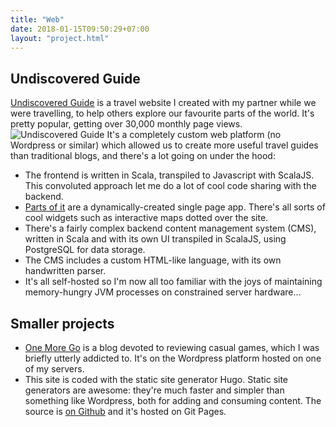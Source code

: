 ```yaml
---
title: "Web"
date: 2018-01-15T09:50:29+07:00
layout: "project.html"
---
```

## Undiscovered Guide
[Undiscovered Guide](https://www.undiscoveredguide.com) is a travel website I created with my partner while we were travelling, to help others explore our favourite parts of the world.  It's pretty popular, getting over 30,000 monthly page views.
![Undiscovered Guide](/Words/images/ug.JPG)
It's a completely custom web platform (no Wordpress or similar) which allowed us to create more useful travel guides than traditional blogs, and there's a lot going on under the hood:

* The frontend is written in Scala, transpiled to Javascript with ScalaJS.  This convoluted approach let me do a lot of cool code sharing with the backend.
* [Parts of it](https://www.undiscoveredguide.com/hanoi-street-food) are a dynamically-created single page app.  There's all sorts of cool widgets such as interactive maps dotted over the site.
* There's a fairly complex backend content management system (CMS), written in Scala and with its own UI transpiled in ScalaJS, using PostgreSQL for data storage.
* The CMS includes a custom HTML-like language, with its own handwritten parser.
* It's all self-hosted so I'm now all too familiar with the joys of maintaining memory-hungry JVM processes on constrained server hardware... 

## Smaller projects
* [One More Go](http://www.onemorego.net/) is a blog devoted to reviewing casual games, which I was briefly utterly addicted to.  It's on the Wordpress platform hosted on one of my servers.
* This site is coded with the static site generator Hugo.  Static site generators are awesome: they're much faster and simpler than something like Wordpress, both for adding and consuming content.  The source is [on Github](https://github.com/gropple/Words) and it's hosted on Git Pages. 
